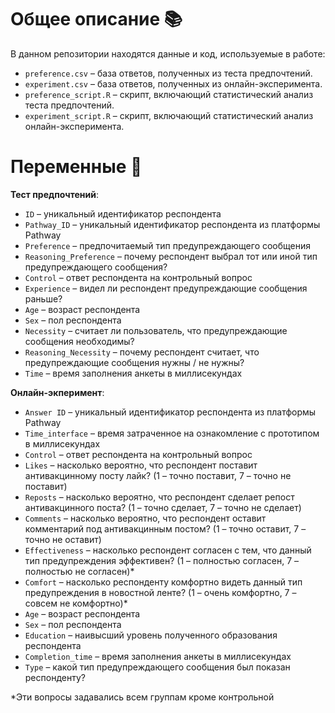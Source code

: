 # Общее описание 📚

В данном репозитории находятся данные и код, используемые в работе:

- `preference.csv` – база ответов, полученных из теста предпочтений.
- `experiment.csv` – база ответов, полученных из онлайн-эксперимента.
- `preference_script.R` – скрипт, включающий статистический анализ теста предпочтений.
- `experiment_script.R` – скрипт, включающий статистический анализ онлайн-эксперимента.

# Переменные 🤖

**Тест предпочтений**:

- `ID` – уникальный идентификатор респондента
- `Pathway_ID` – уникальный идентификатор респондента из платформы Pathway
- `Preference` – предпочитаемый тип предупреждающего сообщения
- `Reasoning_Preference` – почему респондент выбрал тот или иной тип предупреждающего сообщения?
- `Control` – ответ респондента на контрольный вопрос
- `Experience` – видел ли респондент предупреждающие сообщения раньше?
- `Age` – возраст респондента
- `Sex` – пол респондента
- `Necessity` – считает ли пользователь, что предупреждающие сообщения необходимы?
- `Reasoning_Necessity` – почему респондент считает, что предупреждающие сообщения нужны / не нужны?
- `Time` – время заполнения анкеты в миллисекундах

**Онлайн-экперимент**:

- `Answer ID` – уникальный идентификатор респондента из платформы Pathway
- `Time_interface` – время затраченное на ознакомление с прототипом в миллисекундах
- `Control` – ответ респондента на контрольный вопрос
- `Likes` – насколько вероятно, что респондент поставит антивакцинному посту лайк? (1 – точно поставит, 7 – точно не поставит)
- `Reposts` – насколько вероятно, что респондент сделает репост антивакцинного поста? (1 – точно сделает, 7 – точно не сделает)
- `Comments` – насколько вероятно, что респондент оставит комментарий под антивакцинным постом? (1 – точно оставит, 7 – точно не оставит)
- `Effectiveness` – насколько респондент согласен с тем, что данный тип предупреждения эффективен? (1 – полностью согласен, 7 – полностью не согласен)*
- `Comfort` – насколько респонденту комфортно видеть данный тип предупреждения в новостной ленте? (1 – очень комфортно, 7 – совсем не комфортно)*
- `Age` – возраст респондента
- `Sex` – пол респондента
- `Education` – наивысший уровень полученного образования респондента
- `Completion_time` – время заполнения анкеты в миллисекундах
- `Type` – какой тип предупреждающего сообщения был показан респонденту?

*Эти вопросы задавались всем группам кроме контрольной 
